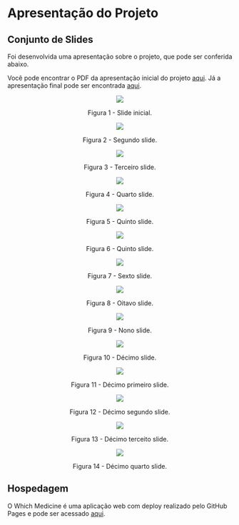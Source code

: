 # Apresentação do Projeto

## Conjunto de Slides

Foi desenvolvida uma apresentação sobre o projeto, que pode ser conferida abaixo.

Você pode encontrar o PDF da apresentação inicial do projeto [aqui](Apresentação%20inicial%20-%20Etapa%201.pdf).
Já a apresentação final pode ser encontrada [aqui](Apresentação%20Projeto%20-%20SEMPEX.pdf).

<div align="center">

![](img/slide0.png)

Figura 1 - Slide inicial.

![](img/slide1.png)

Figura 2 - Segundo slide.

![](img/slide2.png)

Figura 3 - Terceiro slide.

![](img/slide3.png)

Figura 4 - Quarto slide.

![](img/slide4.png)

Figura 5 - Quinto slide.

![](img/slide5.png)

Figura 6 - Quinto slide.

![](img/slide6.png)

Figura 7 - Sexto slide.

![](img/slide7.png)

Figura 8 - Oitavo slide.

![](img/slide8.png)

Figura 9 - Nono slide.

![](img/slide9.png)

Figura 10 - Décimo slide.

![](img/slide10.png)

Figura 11 - Décimo primeiro slide.

![](img/slide11.png)

Figura 12 - Décimo segundo slide.

![](img/slide12.png)

Figura 13 - Décimo terceito slide.

![](img/slide13.png)

Figura 14 - Décimo quarto slide.

</div>

<!--
## Vídeo de apresentação

A equipe também deverá gravar um vídeo de, no máximo, três minutos, com a apresentação da solução. Vocês deverão abrir a aplicação hospedada e apresentar o seu funcionamento.  Poderão ser utilizados quaisquer recursos na montagem do vídeo, mas não se esqueçam de mostrar as funcionalidades da aplicação. Seguem as especificações técnicas que devem ser obedecidas na geração do vídeo:

> - tamanho do arquivo limitado a 90Mb
> - taxa de FPS limitada a 30 quadros por segundo
> - resolução HD (720p) ou Full HD (1080p)
> - formato mp4.

-->

## Hospedagem

O Which Medicine é uma aplicação web com deploy realizado pelo GitHub Pages e pode ser acessado [aqui](https://icei-puc-minas-pmv-ads.github.io/pmv-ads-2024-2-e1-proj-web-t1-pmv-ads-2024-2-e1-whichmedicine/codigo-fonte/).
